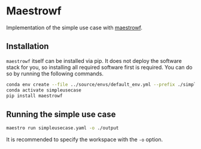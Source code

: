# Maestrowf
Implementation of the simple use case with [maestrowf](https://github.com/LLNL/maestrowf).

## Installation
`maestrowf` itself can be installed via pip. It does not deploy the software stack for you, so
installing all required software first is required. You can do so by running the following commands.
```sh
conda env create --file ../source/envs/default_env.yml --prefix ./simpleusecase
conda activate simpleusecase
pip install maestrowf
```

## Running the simple use case
```sh
maestro run simpleusecase.yaml -o ./output
```
It is recommended to specify the workspace with the `-o` option.
